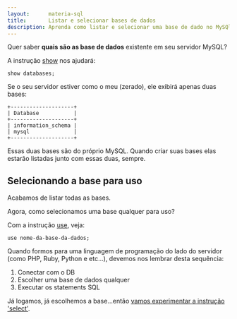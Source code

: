 ```yaml
---
layout:      materia-sql
title:       Listar e selecionar bases de dados
description: Aprenda como listar e selecionar uma base de dado no MySQl
---
```



Quer saber __quais são as base de dados__ existente em seu servidor MySQL?

A instrução [show](http://dev.mysql.com/doc/refman/5.7/en/show-databases.html "link-externo") nos ajudará:

    show databases;

Se o seu servidor estiver como o meu (zerado), ele exibirá apenas duas bases:

    +--------------------+
    | Database           |
    +--------------------+
    | information_schema |
    | mysql              |
    +--------------------+


Essas duas bases são do próprio MySQL. Quando criar suas bases elas estarão listadas junto com essas duas, sempre.



Selecionando a base para uso
---

Acabamos de listar todas as bases.

Agora, como selecionamos uma base qualquer para uso?

Com a instrução [use](http://dev.mysql.com/doc/refman/5.7/en/use.html "link-externo"), veja:

    use nome-da-base-da-dados;

Quando formos para uma linguagem de programação do lado do servidor (como PHP, Ruby, Python e etc...), devemos nos lembrar
desta sequência:

1. Conectar com o DB
2. Escolher uma base de dados qualquer
3. Executar os statements SQL


Já logamos, já escolhemos a base...então [vamos experimentar a instrução 'select'](../mysql-experimentado-select).